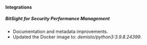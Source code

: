 
#### Integrations
##### BitSight for Security Performance Management
- Documentation and metadata improvements.
- Updated the Docker image to: *demisto/python3:3.9.8.24399*.
